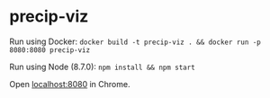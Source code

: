 # precip-viz

Run using Docker:
`docker build -t precip-viz . && docker run -p 8080:8080 precip-viz`

Run using Node (8.7.0):
`npm install && npm start`

Open [localhost:8080](http://localhost:8080) in Chrome.
